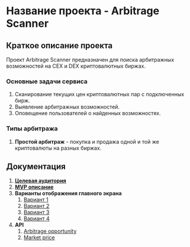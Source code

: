 # Название проекта - Arbitrage Scanner

## Краткое описание проекта

Проект Arbitrage Scanner предназначен для поиска арбитражных возможностей на CEX и DEX криптовалютных биржах.

### Основные задачи сервиса

1. Сканирование текущих цен криптовалютных пар с подключенных бирж.
2. Выявление арбитражных возможностей.
3. Оповещение пользователей о найденных возможностях.

### Типы арбитража

1. **Простой арбитраж** - покупка и продажа одной и той же криптовалюты на разных биржах.

## Документация

1. [**Целевая аудитория**](docs/01-biz/01-audience.md)
2. [**MVP описание**](docs/01-biz/02-mvp-description.md)
3. **Варианты отображения главного экрана**
    1. [Вариант 1](docs/02-ui/03-main-screen-ascii-v1.md)
    2. [Вариант 2](docs/02-ui/03-main-screen-ascii-v2.md)
    3. [Вариант 3](docs/02-ui/03-main-screen-ascii-v3.md)
    4. [Вариант 4](docs/02-ui/03-main-screen-ascii-v4.md)
4. **API**
    1. [Arbitrage opportunity](docs/03-architecture/api/01-arbitrage-opportunity.md)
    2. [Market price](docs/03-architecture/api/02-market-price.md)


